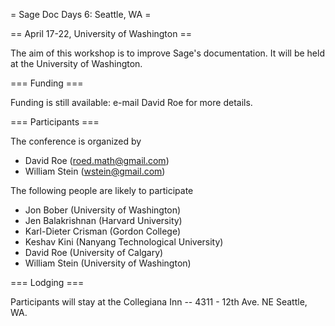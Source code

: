 = Sage Doc Days 6: Seattle, WA =

== April 17-22, University of Washington ==

The aim of this workshop is to improve Sage's documentation.  It will be held at the University of Washington.

=== Funding ===

Funding is still available: e-mail David Roe for more details.

=== Participants ===

The conference is organized by

 * David Roe (roed.math@gmail.com)
 * William Stein (wstein@gmail.com)

The following people are likely to participate

 * Jon Bober (University of Washington)
 * Jen Balakrishnan (Harvard University)
 * Karl-Dieter Crisman (Gordon College)
 * Keshav Kini (Nanyang Technological University)
 * David Roe (University of Calgary)
 * William Stein (University of Washington)

=== Lodging ===

Participants will stay at the Collegiana Inn -- 4311 - 12th Ave. NE Seattle, WA.
